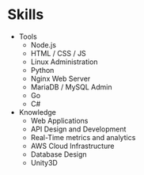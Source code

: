# Skills
* Tools
  * Node.js
  * HTML / CSS / JS
  * Linux Administration
  * Python
  * Nginx Web Server
  * MariaDB / MySQL Admin
  * Go
  * C#
* Knowledge
  * Web Applications
  * API Design and Development
  * Real-Time metrics and analytics
  * AWS Cloud Infrastructure
  * Database Design
  * Unity3D
